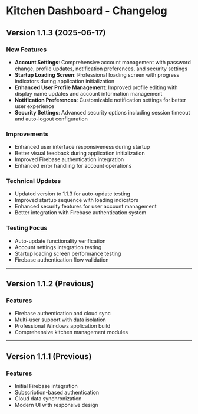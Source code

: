 # Kitchen Dashboard - Changelog

## Version 1.1.3 (2025-06-17)

### New Features
- **Account Settings**: Comprehensive account management with password change, profile updates, notification preferences, and security settings
- **Startup Loading Screen**: Professional loading screen with progress indicators during application initialization
- **Enhanced User Profile Management**: Improved profile editing with display name updates and account information management
- **Notification Preferences**: Customizable notification settings for better user experience
- **Security Settings**: Advanced security options including session timeout and auto-logout configuration

### Improvements
- Enhanced user interface responsiveness during startup
- Better visual feedback during application initialization
- Improved Firebase authentication integration
- Enhanced error handling for account operations

### Technical Updates
- Updated version to 1.1.3 for auto-update testing
- Improved startup sequence with loading indicators
- Enhanced security features for user account management
- Better integration with Firebase authentication system

### Testing Focus
- Auto-update functionality verification
- Account settings integration testing
- Startup loading screen performance testing
- Firebase authentication flow validation

---

## Version 1.1.2 (Previous)

### Features
- Firebase authentication and cloud sync
- Multi-user support with data isolation
- Professional Windows application build
- Comprehensive kitchen management modules

---

## Version 1.1.1 (Previous)

### Features
- Initial Firebase integration
- Subscription-based authentication
- Cloud data synchronization
- Modern UI with responsive design

